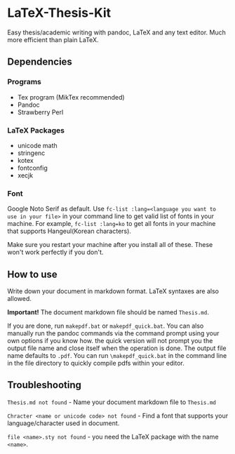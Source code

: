
# LaTeX-Thesis-Kit

Easy thesis/academic writing with pandoc, LaTeX and any text editor. Much more efficient than plain LaTeX. 

## Dependencies

### Programs

- Tex program (MikTex recommended)
- Pandoc
- Strawberry Perl

### LaTeX Packages

- unicode math
- stringenc
- kotex
- fontconfig
- xecjk

### Font

Google Noto Serif as default.
Use `fc-list :lang=<language you want to use in your file>` in your command line to get valid list of fonts in your machine.
For example, `fc-list :lang=ko` to get all fonts in your machine that supports Hangeul(Korean characters).

Make sure you restart your machine after you install all of these. These won't work perfectly if you don't.

## How to use

Write down your document in markdown format. LaTeX syntaxes are also allowed.

**Important!** The document markdown file should be named `Thesis.md`.

If you are done, run `makepdf.bat` or `makepdf_quick.bat`.
You can also manually run the pandoc commands via the command prompt using your own options if you know how.
the quick version will not prompt you the output file name and close itself when the operation is done.
The output file name defaults to `.pdf`.
You can run `\makepdf_quick.bat` in the command line in the file directory to quickly compile pdfs within your editor.

## Troubleshooting

`Thesis.md not found` - Name your document markdown file to `Thesis.md`

`Chracter <name or unicode code> not found` - Find a font that supports your language/character used in document.

`file <name>.sty not found` - you need the LaTeX package with the name `<name>`.
